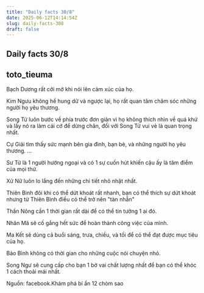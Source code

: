 ```yaml
---
title: "Daily facts 30/8"
date: 2025-06-12T14:14:54Z
slug: daily-facts-308
draft: false
---
```


## Daily facts 30/8

## toto_tieuma

Bạch Dương rất cởi mở khi nói lên cảm xúc của họ.
 
Kim Ngưu không hề hung dữ và ngược lại, họ rất quan tâm chăm sóc những người họ yêu thương.
 
Song Tử luôn bước về phía trước đơn giản vì họ không thích nhìn về quá khứ và lấy nó ra làm cái cớ để dừng chân, đối với Song Tử vui vẻ là quan trọng nhất.
 
Cự Giải tìm thấy sức mạnh bên gia đình, bạn bè, và những người họ yêu thương.
...
 
Sư Tử là 1 người hướng ngoại và có 1 sự cuốn hút khiến cậu ấy là tâm điểm của mọi thứ.
 
Xử Nữ luôn lo lắng đến những chi tiết nhõ nhặt nhất.
 
Thiên Bình đôi khi có thể dứt khoát rất nhanh, bạn có thể thích sự dứt khoát nhưng từ Thiên Bình điều có thể trở nên "tàn nhẫn"
 
Thần Nông cần 1 thời gian rất dài để có thể tin tưởng 1 ai đó.
 
Nhân Mã sẽ cố gắng hết sức để hoàn thành công việc của mình.
 
Ma Kết sẽ dùng cả buổi sáng, trưa, chiều, và tối để có thể đạt được mục tiêu của họ.
 
Bảo Bình không có thời gian cho những cuộc nói chuyện nhỏ.
 
Song Ngư sẽ cung cấp cho bạn 1 bờ vai chất lượng nhất để bạn có thể khóc 1 cách thoải mái nhất.
 
 
Nguồn: facebook.Khám phá bí ẩn 12 chòm sao